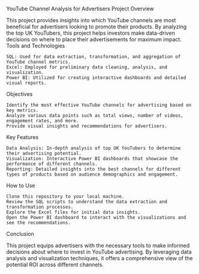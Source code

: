 YouTube Channel Analysis for Advertisers
Project Overview

This project provides insights into which YouTube channels are most beneficial for advertisers looking to promote their products. By analyzing the top UK YouTubers, this project helps investors make data-driven decisions on where to place their advertisements for maximum impact.
Tools and Technologies

    SQL: Used for data extraction, transformation, and aggregation of YouTube channel metrics.
    Excel: Employed for preliminary data cleaning, analysis, and visualization.
    Power BI: Utilized for creating interactive dashboards and detailed visual reports.

Objectives

    Identify the most effective YouTube channels for advertising based on key metrics.
    Analyze various data points such as total views, number of videos, engagement rates, and more.
    Provide visual insights and recommendations for advertisers.

Key Features

    Data Analysis: In-depth analysis of top UK YouTubers to determine their advertising potential.
    Visualization: Interactive Power BI dashboards that showcase the performance of different channels.
    Reporting: Detailed insights into the best channels for different types of products based on audience demographics and engagement.

How to Use

    Clone this repository to your local machine.
    Review the SQL scripts to understand the data extraction and transformation processes.
    Explore the Excel files for initial data insights.
    Open the Power BI dashboard to interact with the visualizations and see the recommendations.

Conclusion

This project equips advertisers with the necessary tools to make informed decisions about where to invest in YouTube advertising. By leveraging data analysis and visualization techniques, it offers a comprehensive view of the potential ROI across different channels.
